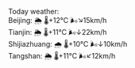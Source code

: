 Today weather:  
Beijing: 🌦 🌡️+12°C 🌬️↘15km/h  
Tianjin: 🌦 🌡️+11°C 🌬️↓22km/h  
Shijiazhuang: 🌧 🌡️+10°C 🌬️↓10km/h  
Tangshan: 🌦 🌡️+11°C 🌬️↙12km/h  
